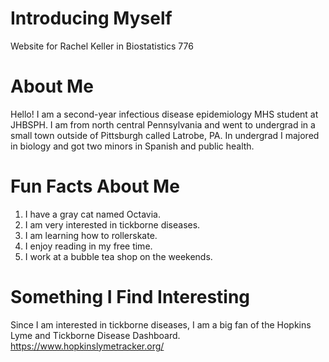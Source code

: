 # Introducing Myself
Website for Rachel Keller in Biostatistics 776
# About Me
Hello! I am a second-year infectious disease epidemiology MHS student at JHBSPH. I am from north central Pennsylvania and went to undergrad in a small town outside of Pittsburgh called Latrobe, PA. In undergrad I majored in biology and got two minors in Spanish and public health.
# Fun Facts About Me
1. I have a gray cat named Octavia.
2. I am very interested in tickborne diseases.
3. I am learning how to rollerskate. 
4. I enjoy reading in my free time.
5. I work at a bubble tea shop on the weekends.
# Something I Find Interesting
Since I am interested in tickborne diseases, I am a big fan of the Hopkins Lyme and Tickborne Disease Dashboard.
https://www.hopkinslymetracker.org/

